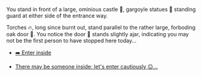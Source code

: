You stand in front of a large, ominious castle 🏰, gargoyle statues 🗿 standing guard at either side of the entrance way. 

Torches 🔥, long since burnt out, stand parallel to the rather large, forboding oak door 🚪. You notice the door 🚪 stands slightly ajar, indicating you may not be the first person to have stopped here today...

- [➡️ Enter inside](2.md)

- [There may be someone inside; let's enter cautiously 😐...](2.md)
